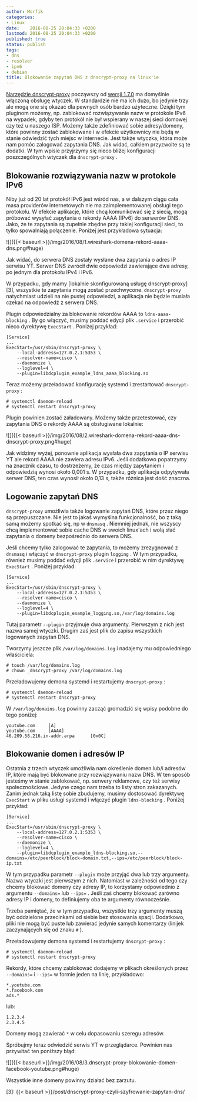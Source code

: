 ```yaml
---
author: Morfik
categories:
- Linux
date:    2016-08-25 20:04:33 +0200
lastmod: 2016-08-25 20:04:33 +0200
published: true
status: publish
tags:
- dns
- resolver
- ipv6
- debian
title: Blokowanie zapytań DNS z dnscrypt-proxy na linux'ie
---
```


[Narzędzie dnscrypt-proxy][1] począwszy od [wersji 1.7.0][2] ma domyślnie włączoną obsługę
wtyczek. W standardzie nie ma ich dużo, bo jedynie trzy ale mogą one się okazać dla pewnych osób
bardzo użyteczne. Dzięki tym pluginom możemy, np. zablokować rozwiązywanie nazw w protokole IPv6 na
wypadek, gdyby ten protokół nie był wspierany w naszej sieci domowej czy też u naszego ISP. Możemy
także zdefiniować sobie adresy/domeny, które powinny zostać zablokowane i w efekcie użytkownicy nie
będą w stanie odwiedzić tych miejsc w internecie. Jest także wtyczka, która może nam pomóc zalogować
zapytania DNS. Jak widać, całkiem przyzwoite są te dodatki. W tym wpisie przyjrzymy się nieco bliżej
konfiguracji poszczególnych wtyczek dla `dnscrypt-proxy` .

<!--more-->
## Blokowanie rozwiązywania nazw w protokole IPv6

Niby już od 20 lat protokół IPv6 jest wśród nas, a w dalszym ciągu cała masa providerów
internetowych nie ma zaimplementowanej obsługi tego protokołu. W efekcie aplikacje, które chcą
komunikować się z siecią, mogą próbować wysyłać zapytania o rekordy AAAA (IPv6) do serwerów DNS.
Jako, że te zapytania są zupełnie zbędne przy takiej konfiguracji sieci, to tylko spowalniają
połączenie. Poniżej jest przykładowa sytuacja:

![]({{< baseurl >}}/img/2016/08/1.wireshark-domena-rekord-aaaa-dns.png#huge)

Jak widać, do serwera DNS zostały wysłane dwa zapytania o adres IP serwisu YT. Serwer DNS zwrócił
dwie odpowiedzi zawierające dwa adresy, po jednym dla protokołu IPv4 i IPv6.

W przypadku, gdy mamy [lokalnie skonfigurowaną usługę dnscrypt-proxy][3], wszystkie te zapytania
mogą zostać przechwycone. `dnscrypt-proxy` natychmiast udzieli na nie pustej odpowiedzi, a
aplikacja nie będzie musiała czekać na odpowiedź z serwera DNS.

Plugin odpowiedzialny za blokowanie rekordów AAAA to `ldns-aaaa-blocking` . By go włączyć, musimy
poddać edycji plik `.service` i przerobić nieco dyrektywę `ExecStart` . Poniżej przykład:

    [Service]
    ...
    ExecStart=/usr/sbin/dnscrypt-proxy \
        --local-address=127.0.2.1:5353 \
        --resolver-name=cisco \
        --daemonize \
        --loglevel=4 \
        --plugin=libdcplugin_example_ldns_aaaa_blocking.so

Teraz możemy przeładować konfigurację systemd i zrestartować `dnscrypt-proxy` :

    # systemctl daemon-reload
    # systemctl restart dnscrypt-proxy

Plugin powinien zostać załadowany. Możemy także przetestować, czy zapytania DNS o rekordy AAAA są
obsługiwane
lokalnie:

![]({{< baseurl >}}/img/2016/08/2.wireshark-domena-rekord-aaaa-dns-dnscrypt-proxy.png#huge)

Jak widzimy wyżej, ponownie aplikacja wysłała dwa zapytania o IP serwisu YT ale rekord AAAA nie
zawiera adresu IPv6. Jeśli dodatkowo popatrzymy na znacznik czasu, to dostrzeżemy, że czas między
zapytaniem i odpowiedzią wynosi około 0,001 s. W przypadku, gdy aplikacja odpytywała serwer DNS, ten
czas wynosił około 0,13 s, także różnica jest dość znaczna.

## Logowanie zapytań DNS

`dnscrypt-proxy` umożliwia także logowanie zapytań DNS, które przez niego są przepuszczane. Nie jest
to jakaś wymyślna funkcjonalność, bo z taką samą możemy spotkać się, np w `dnsmasq` . Niemniej
jednak, nie wszyscy chcą implementować sobie cache DNS w swoich linux'ach i wolą słać zapytania o
domeny bezpośrednio do serwera DNS.

Jeśli chcemy tylko zalogować te zapytania, to możemy zrezygnować z `dnsmasq` i włączyć w
`dnscrypt-proxy` plugin `logging` . W tym przypadku, również musimy poddać edycji plik `.service` i
przerobić w nim dyrektywę `ExecStart` . Poniżej przykład:

    [Service]
    ...
    ExecStart=/usr/sbin/dnscrypt-proxy \
        --local-address=127.0.2.1:5353 \
        --resolver-name=cisco \
        --daemonize \
        --loglevel=4 \
        --plugin=libdcplugin_example_logging.so,/var/log/domains.log

Tutaj parametr `--plugin` przyjmuje dwa argumenty. Pierwszym z nich jest nazwa samej wtyczki. Drugim
zaś jest plik do zapisu wszystkich logowanych zapytań DNS.

Tworzymy jeszcze plik `/var/log/domains.log` i nadajemy mu odpowiedniego właściciela:

    # touch /var/log/domains.log
    # chown _dnscrypt-proxy /var/log/domains.log

Przeładowujemy demona systemd i restartujemy `dnscrypt-proxy` :

    # systemctl daemon-reload
    # systemctl restart dnscrypt-proxy

W `/var/log/domains.log` powinny zacząć gromadzić się wpisy podobne do tego poniżej:

    youtube.com     [A]
    youtube.com     [AAAA]
    46.209.58.216.in-addr.arpa      [0x0C]

## Blokowanie domen i adresów IP

Ostatnia z trzech wtyczek umożliwia nam określenie domen lub/i adresów IP, które mają być blokowane
przy rozwiązywaniu nazw DNS. W ten sposób jesteśmy w stanie zablokować, np. serwery reklamowe, czy
też serwisy społecznościowe. Jedyne czego nam trzeba to listy stron zakazanych. Zanim jednak taką
listę sobie zbudujemy, musimy dostosować dyrektywę `ExecStart` w pliku usługi systemd i włączyć
plugin `ldns-blocking` . Poniżej przykład:

    [Service]
    ...
    ExecStart=/usr/sbin/dnscrypt-proxy \
        --local-address=127.0.2.1:5353 \
        --resolver-name=cisco \
        --daemonize \
        --loglevel=4 \
        --plugin=libdcplugin_example_ldns-blocking.so,--domains=/etc/peerblock/block-domain.txt,--ips=/etc/peerblock/block-ip.txt

W tym przypadku parametr `--plugin` może przyjąć dwa lub trzy argumenty. Nazwa wtyczki jest
pierwszym z nich. Natomiast w zależności od tego czy chcemy blokować domeny czy adresy IP, to
korzystamy odpowiednio z argumentu `--domains=` lub `--ips=` . Jeśli zaś chcemy blokować zarówno
adresy IP i domeny, to definiujemy oba te argumenty równocześnie.

Trzeba pamiętać, że w tym przypadku, wszystkie trzy argumenty muszą być oddzielone przecinkami od
siebie bez stosowania spacji. Dodatkowo, pliki nie mogą być puste lub zawierać jedynie samych
komentarzy (linijek zaczynających się od znaku `#` ).

Przeładowujemy demona systemd i restartujemy `dnscrypt-proxy` :

    # systemctl daemon-reload
    # systemctl restart dnscrypt-proxy

Rekordy, które chcemy zablokować dodajemy w plikach określonych przez `--domains=` i `--ips=` w
formie jeden na linię, przykładowo:

    *.youtube.com
    *.facebook.com
    ads.*

lub:

    1.2.3.4
    2.3.4.5

Domeny mogą zawierać `*` w celu dopasowaniu szeregu adresów.

Spróbujmy teraz odwiedzić serwis YT w przeglądarce. Powinien nas przywitać ten poniższy
błąd:

![]({{< baseurl >}}/img/2016/08/3.dnscrypt-proxy-blokowanie-domen-facebook-youtube.png#huge)

Wszystkie inne domeny powinny działać bez zarzutu.


[1]: https://dnscrypt.org/
[2]: https://github.com/jedisct1/dnscrypt-proxy/releases
[3]: {{< baseurl >}}/post/dnscrypt-proxy-czyli-szyfrowanie-zapytan-dns/
